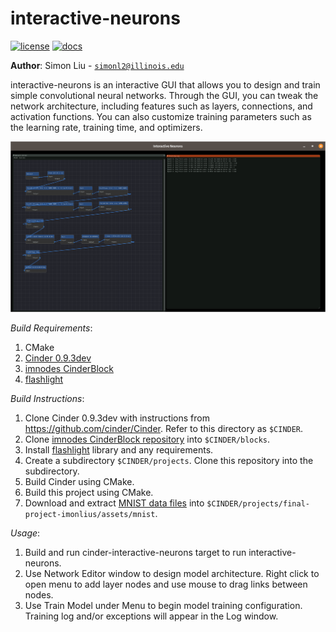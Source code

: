 # interactive-neurons

[![license](https://img.shields.io/badge/license-MIT-green)](LICENSE)
[![docs](https://img.shields.io/badge/docs-yes-brightgreen)](README.md)

**Author**: Simon Liu - [`simonl2@illinois.edu`](mailto:simonl2@illinois.edu)

interactive-neurons is an interactive GUI that allows you to design and train 
simple convolutional neural networks. Through the GUI, you can tweak the 
network architecture, including features such as layers, connections, 
and activation functions. You can also customize training parameters such as 
the learning rate, training time, and optimizers. 

![Example Image](images/training.png)

*Build Requirements*: 
1. CMake
2. [Cinder 0.9.3dev](https://github.com/imonlius/imnodes)
3. [imnodes CinderBlock](https://github.com/imonlius/imnodes)
4. [flashlight](https://github.com/facebookresearch/flashlight)

*Build Instructions*:
1. Clone Cinder 0.9.3dev with instructions from 
https://github.com/cinder/Cinder. Refer to this directory as `$CINDER`.
2. Clone [imnodes CinderBlock repository](https://github.com/imonlius/imnodes)
into `$CINDER/blocks`. 
3. Install [flashlight](https://github.com/facebookresearch/flashlight) library
and any requirements.
4. Create a subdirectory `$CINDER/projects`. Clone this repository 
into the subdirectory.
5. Build Cinder using CMake.
6. Build this project using CMake.
7. Download and extract [MNIST data files](http://yann.lecun.com/exdb/mnist/)
into `$CINDER/projects/final-project-imonlius/assets/mnist`.

*Usage*: 

1. Build and run cinder-interactive-neurons target to run interactive-neurons.
2. Use Network Editor window to design model architecture. Right click to open
menu to add layer nodes and use mouse to drag links between nodes.
3. Use Train Model under Menu to begin model training configuration. Training log
and/or exceptions will appear in the Log window. 